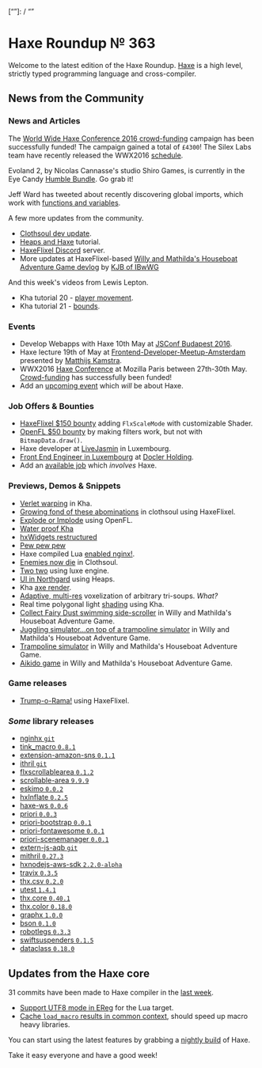 [_template]: ../templates/roundup.html
[date]: / "2016-05-09 14:22:00"
[modified]: / "2016-05-09 14:42:00"
[published]: / "2016-05-09 14:42:00"
[“”]: / “”

# Haxe Roundup № 363

Welcome to the latest edition of the Haxe Roundup. [Haxe](http://haxe.org/?utm_source=haxe.io) is a high level, strictly typed programming language and cross-compiler.

## News from the Community

### News and Articles

The [World Wide Haxe Conference 2016 crowd-funding](https://en.ulule.com/wwx2016/) campaign has been successfully funded! The campaign gained a total of `£4300`! The Silex Labs team have recently released the WWX2016 [schedule](https://github.com/silexlabs/wwx2016/issues/37).

Evoland 2, by Nicolas Cannasse's studio Shiro Games, is currently in the Eye Candy [Humble Bundle](https://twitter.com/humble/status/727558386267512832). Go grab it!

Jeff Ward has tweeted about recently discovering global imports, which work with [functions and variables](https://twitter.com/Jeff__Ward/status/727487061146652673).

A few more updates from the community.

- [Clothsoul dev update](https://twitter.com/carpetwurm/status/727905623208132608).
- [Heaps and Haxe](https://twitter.com/gamefromscratch/status/728289572879208448) tutorial.
- [HaxeFlixel Discord](https://twitter.com/NaxeCode/status/729297660797190145) server.
- More updates at HaxeFlixel-based [Willy and Mathilda's Houseboat Adventure Game devlog](https://forums.tigsource.com/index.php?topic=55540.0) by [KJB of IBwWG](https://twitter.com/wastheWordGame)

And this week's videos from Lewis Lepton.

 - Kha tutorial 20 - [player movement](https://twitter.com/lewislepton/status/727889651118309376).
 - Kha tutorial 21 - [bounds](https://twitter.com/lewislepton/status/728979696306675712).

### Events

- Develop Webapps with Haxe 10th May at [JSConf Budapest 2016](http://jsconfbp.com/workshops/haxe-webapps.html).
- Haxe lecture 19th of May at [Frontend-Developer-Meetup-Amsterdam](http://www.meetup.com/Frontend-Developer-Meetup-Amsterdam/events/230543403/) presented by [Matthijs Kamstra](https://twitter.com/MatthijsKamstra).
- WWX2016 [Haxe Conference](http://wwx.silexlabs.org/2016/) at Mozilla Paris between 27th-30th May. [Crowd-funding](https://en.ulule.com/wwx2016/) has successfully been funded!
- Add an [upcoming event](https://github.com/skial/haxe.io/labels/events) which _will_ be about Haxe.

### Job Offers & Bounties

- [HaxeFlixel $150 bounty](https://github.com/HaxeFlixel/flixel/issues/1817) adding `FlxScaleMode` with customizable Shader.
- [OpenFL $50 bounty](https://github.com/openfl/openfl/issues/1068) by making filters work, but not with `BitmapData.draw()`.
- Haxe developer at [LiveJasmin](http://new.livejasmin.com/en/job_offer) in Luxembourg.
- [Front End Engineer in Luxembourg](https://stackoverflow.com/jobs/113996/front-end-engineer-luxembourg-docler-holding) at [Docler Holding](https://stackoverflow.com/jobs/companies/https-www-doclerholding-com-en-main-).
- Add an [available job](https://github.com/skial/haxe.io/labels/jobs) which _involves_ Haxe.

### Previews, Demos & Snippets

- [Verlet warping](https://twitter.com/lewislepton/status/727219236469362689) in Kha.
- [Growing fond of these abominations](https://twitter.com/carpetwurm/status/727311842477903873) in clothsoul using HaxeFlixel.
- [Explode or Implode](https://twitter.com/go_go_goto/status/728145798639149056) using OpenFL.
- [Water proof Kha](https://twitter.com/luboslenco/status/728288296472870912)
- [hxWidgets restructured](https://twitter.com/IanHarrigan1982/status/728313753339629571)
- [Pew pew pew](https://twitter.com/go_go_goto/status/728375946026291200)
- Haxe compiled Lua [enabled nginx!](https://twitter.com/omgjjd/status/728404394253783041).
- [Enemies now die](https://twitter.com/carpetwurm/status/728778604432232448) in Clothsoul.
- [Two two](https://twitter.com/JoffCom/status/728852128731693056) using luxe engine.
- [UI in Northgard](https://twitter.com/ncannasse/status/728941967506329600) using Heaps.
- Kha [axe render](https://twitter.com/dmitryhryppa/status/729430646351900672).
- [Adaptive, multi-res](https://twitter.com/dazKind/status/729561292776820736) voxelization of arbitrary tri-soups. _What?_
- Real time polygonal light [shading](https://twitter.com/luboslenco/status/729359218420133889) using Kha.
- [Collect Fairy Dust swimming side-scroller](https://twitter.com/wastheWordGame/status/727459053207703552) in Willy and Mathilda's Houseboat Adventure Game.
- [Juggling simulator...on top of a trampoline simulator](https://twitter.com/wastheWordGame/status/728956554574217216) in Willy and Mathilda's Houseboat Adventure Game.
- [Trampoline simulator](https://twitter.com/wastheWordGame/status/727526191654141952) in Willy and Mathilda's Houseboat Adventure Game.
- [Aikido game](https://twitter.com/wastheWordGame/status/726295897206849537) in Willy and Mathilda's Houseboat Adventure Game.

### Game releases

 - [Trump-o-Rama!](https://twitter.com/CannibalCatSoft/status/728345780348702721) using HaxeFlixel.

### *Some* library releases

- [nginhx `git`](https://github.com/jdonaldson/nginhx)
- [tink_macro `0.8.1`](http://lib.haxe.org/p/tink_macro)
- [extension-amazon-sns `0.1.1`](http://lib.haxe.org/p/extension-amazon-sns)
- [ithril `git`](https://github.com/benmerckx/ithril)
- [flxscrollablearea `0.1.2`](http://lib.haxe.org/p/flxscrollablearea)
- [scrollable-area `9.9.9`](http://lib.haxe.org/p/scrollable-area)
- [eskimo `0.0.2`](http://lib.haxe.org/p/eskimo)
- [hxInflate `0.2.5`](http://lib.haxe.org/p/hxInflate)
- [haxe-ws `0.0.6`](http://lib.haxe.org/p/haxe-ws)
- [priori `0.0.3`](http://lib.haxe.org/p/priori)
- [priori-bootstrap `0.0.1`](http://lib.haxe.org/p/priori-bootstrap)
- [priori-fontawesome `0.0.1`](http://lib.haxe.org/p/priori-fontawesome)
- [priori-scenemanager `0.0.1`](http://lib.haxe.org/p/priori-scenemanager)
- [extern-js-aqb `git`](https://github.com/ExternKit/extern-js-aqb)
- [mithril `0.27.3`](http://lib.haxe.org/p/mithril)
- [hxnodejs-aws-sdk `2.2.0-alpha`](http://lib.haxe.org/p/hxnodejs-aws-sdk)
- [travix `0.3.5`](http://lib.haxe.org/p/travix)
- [thx.csv `0.2.0`](http://lib.haxe.org/p/thx.csv)
- [utest `1.4.1`](http://lib.haxe.org/p/utest)
- [thx.core `0.40.1`](http://lib.haxe.org/p/thx.core)
- [thx.color `0.18.0`](http://lib.haxe.org/p/thx.color)
- [graphx `1.0.0`](http://lib.haxe.org/p/graphx)
- [bson `0.1.0`](http://lib.haxe.org/p/bson)
- [robotlegs `0.3.3`](http://lib.haxe.org/p/robotlegs)
- [swiftsuspenders `0.1.5`](http://lib.haxe.org/p/swiftsuspenders)
- [dataclass `0.18.0`](http://lib.haxe.org/p/dataclass)


## Updates from the Haxe core

31 commits have been made to Haxe compiler in the [last week].

- [Support UTF8 mode in EReg](https://github.com/HaxeFoundation/haxe/pull/5195) for the Lua target.
- [Cache `load_macro` results in common context](https://github.com/HaxeFoundation/haxe/commit/b0708e1ece3e57cf6f1ba9f2ddabafa7cb90ee85), should speed up macro heavy libraries.

You can start using the latest features by grabbing a [nightly build] of Haxe.

Take it easy everyone and have a good week!

[last week]: https://github.com/issues?utf8=%E2%9C%93&q=closed%3A2016-05-02..2016-05-09+org%3Ahaxefoundation+is%3Aclosed+
[issues]: https://github.com/issues?utf8=%E2%9C%93&q=language%3Ahaxe+language%3Ac%2B%2B+language%3Ac+org%3Ahaxefoundation+org%3Aopenfl+org%3Asnowkit+org%3AKTXSoftware+org%3Ahaxeflixel+org%3Ahaxepunk+org%3Anmehost+org%3Ahaxeui+org%3Ahaxetink+org%3Anative-toolkit+org%3AStencyl+repo%3Ahaxe-js-kit+user%3Aunderscorediscovery+is%3Aclosed+closed%3A2016-05-02..2016-05-09+
[nightly build]: http://build.haxe.org
